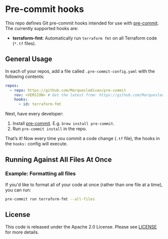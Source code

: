 # Pre-commit hooks

This repo defines Git pre-commit hooks intended for use with [pre-commit](http://pre-commit.com/). The currently
supported hooks are:

* **terraform-fmt**: Automatically run `terraform fmt` on all Terraform code (`*.tf` files).

## General Usage

In each of your repos, add a file called `.pre-commit-config.yaml` with the following contents:

```yaml
repos:
  - repo: https://github.com/Marquesledivan/pre-commit
    rev: <VERSION> # Get the latest from: https://github.com/Marquesledivan/pre-commit/releases
    hooks:
      - id: terraform-fmt
```

Next, have every developer: 

1. Install [pre-commit](http://pre-commit.com/). E.g. `brew install pre-commit`.
1. Run `pre-commit install` in the repo.

That’s it! Now every time you commit a code change (`.tf` file), the hooks in the `hooks:` config will execute.

## Running Against All Files At Once


### Example: Formatting all files

If you'd like to format all of your code at once (rather than one file at a time), you can run:

```bash
pre-commit run terraform-fmt --all-files
```

## License

This code is released under the Apache 2.0 License. Please see [LICENSE](LICENSE) for more details.

